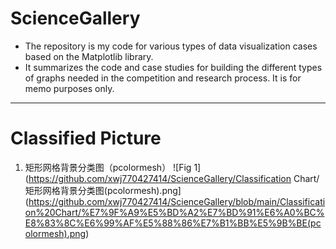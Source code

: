 # ScienceGallery

- The repository is my code for various types of data visualization cases based on the Matplotlib library. 
- It summarizes the code and case studies for building the different types of graphs needed in the competition and research process. It is for memo purposes only.

-------------------------

# Classified Picture

1. 矩形网格背景分类图（pcolormesh）
![Fig 1](https://github.com/xwj770427414/ScienceGallery/Classification Chart/矩形网格背景分类图(pcolormesh).png](https://github.com/xwj770427414/ScienceGallery/blob/main/Classification%20Chart/%E7%9F%A9%E5%BD%A2%E7%BD%91%E6%A0%BC%E8%83%8C%E6%99%AF%E5%88%86%E7%B1%BB%E5%9B%BE(pcolormesh).png)